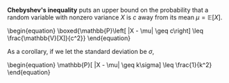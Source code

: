 **Chebyshev's inequality** puts an upper bound on the probability that a random variable with nonzero variance $X$ is $c$ away from its mean $\mu = \mathbb{E}[X]$.

\begin{equation}
\boxed{\mathbb{P}\left[ |X - \mu| \geq c\right] \leq \frac{\mathbb{V}[X]}{c^2}}
\end{equation}

As a corollary, if we let the standard deviation be $\sigma$,

\begin{equation}
\mathbb{P}[ |X - \mu| \geq k\sigma] \leq \frac{1}{k^2}
\end{equation}